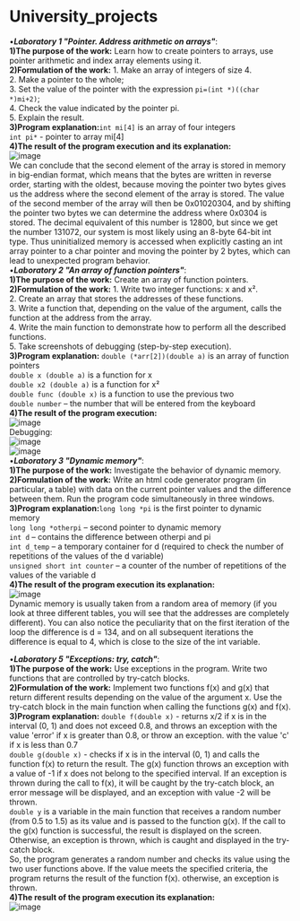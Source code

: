 # University_projects
•***Laboratory 1 "Pointer. Address arithmetic on arrays"***:<br/>
**1)The purpose of the work:** Learn how to create pointers to arrays, use pointer arithmetic and index array elements using it.<br/>
**2)Formulation of the work:** 1. Make an array of integers of size 4.<br/>
2. Make a pointer to the whole;<br/>
3. Set the value of the pointer with the expression `pi=(int *)((char *)mi+2)`;<br/>
4. Check the value indicated by the pointer pi.<br/>
5. Explain the result.<br/>
**3)Program explanation:**`int mi[4]` is an array of four integers<br/>
`int pi*` - pointer to array mi[4]<br/>
**4)The result of the program execution and its explanation:**<br/>
![image](https://github.com/BohdanPatrin/University_projects/assets/127937644/243eea69-0977-4454-a99f-dba8f459394f) <br/>
We can conclude that the second element of the array is stored in memory in big-endian format, which means that the bytes are written in reverse order, starting with the oldest, because moving the pointer two bytes gives us the address where the second element of the array is stored. The value of the second member of the array will then be 0x01020304, and by shifting the pointer two bytes we can determine the address where 0x0304 is stored. The decimal equivalent of this number is 12800, but since we get the number 131072, our system is most likely using an 8-byte 64-bit int type. Thus uninitialized memory is accessed when explicitly casting an int array pointer to a char pointer and moving the pointer by 2 bytes, which can lead to unexpected program behavior.
<br/>
•***Laboratory 2 "An array of function pointers"***:<br/>
**1)The purpose of the work:** Create an array of function pointers.<br/>
**2)Formulation of the work:** 1. Write two integer functions: x and x².<br/>
2. Create an array that stores the addresses of these functions.<br/>
3. Write a function that, depending on the value of the argument, calls the function at the address from the array.<br/>
4. Write the main function to demonstrate how to perform all the described functions.<br/>
5. Take screenshots of debugging (step-by-step execution).<br/>
**3)Program explanation:** `double (*arr[2])(double a)` is an array of function pointers<br/>
`double x (double a)` is a function for x<br/>
`double x2 (double a)` is a function for x²<br/>
`double func (double x)` is a function to use the previous two<br/>
`double number` – the number that will be entered from the keyboard<br/>
**4)The result of the program execution:** <br/>
![image](https://github.com/BohdanPatrin/University_projects/assets/127937644/3fc4eb61-12bb-4161-b1d2-4194ba6addf1) <br/>
Debugging: <br/>
![image](https://github.com/BohdanPatrin/University_projects/assets/127937644/105cf5fb-5851-4e09-ac4f-cc2619662e8b) <br/>
![image](https://github.com/BohdanPatrin/University_projects/assets/127937644/52cbd2e4-7694-4220-85a5-9176b3661c52) <br/>
•***Laboratory 3 "Dynamic memory"***:<br/>
**1)The purpose of the work:** Investigate the behavior of dynamic memory.<br/>
**2)Formulation of the work:** Write an html code generator program (in particular, a table) with data on the current pointer values and the difference between them. Run the program code simultaneously in three windows.<br/>
**3)Program explanation:**`long long *pi` is the first pointer to dynamic memory<br/>
`long long *otherpi` – second pointer to dynamic memory<br/>
`int d` – contains the difference between otherpi and pi<br/>
`int d_temp` – a temporary container for d (required to check the number of repetitions of the values of the d variable)<br/>
`unsigned short int counter` – a counter of the number of repetitions of the values of the variable d<br/>
**4)The result of the program execution its explanation:**<br/>
![image](https://github.com/BohdanPatrin/University_projects/assets/127937644/01015712-4df3-42db-b361-f97e266c2cbb)
 <br/>
Dynamic memory is usually taken from a random area of memory (if you look at three different tables, you will see that the addresses are completely different). You can also notice the peculiarity that on the first iteration of the loop the difference is d = 134, and on all subsequent iterations the difference is equal to 4, which is close to the size of the int variable.

•***Laboratory 5 "Exceptions: try, catch"***:<br/>
**1)The purpose of the work:** Use exceptions in the program. Write two functions that are controlled by try-catch blocks.<br/>
**2)Formulation of the work:** Implement two functions f(x) and g(x) that return different results depending on the value of the argument x. Use the try-catch block in the main function when calling the functions g(x) and f(x).<br/>
**3)Program explanation:** `double f(double x)` - returns x/2 if x is in the interval (0, 1) and does not exceed 0.8, and throws an exception with the value 'error' if x is greater than 0.8, or throw an exception. with the value 'c' if x is less than 0.7 <br/>
`double g(double x)` - checks if x is in the interval (0, 1) and calls the function f(x) to return the result. The g(x) function throws an exception with a value of -1 if x does not belong to the specified interval. If an exception is thrown during the call to f(x), it will be caught by the try-catch block, an error message will be displayed, and an exception with value -2 will be thrown.<br/>
`double y` is a variable in the main function that receives a random number (from 0.5 to 1.5) as its value and is passed to the function g(x). If the call to the g(x) function is successful, the result is displayed on the screen. Otherwise, an exception is thrown, which is caught and displayed in the try-catch block.<br/>
So, the program generates a random number and checks its value using the two user functions above. If the value meets the specified criteria, the program returns the result of the function f(x). otherwise, an exception is thrown.<br/>
**4)The result of the program execution its explanation:**<br/>
![image](https://github.com/BohdanPatrin/University_projects/assets/127937644/6ccfde7b-52a9-4363-adc7-741396cdda98)
 <br/>
